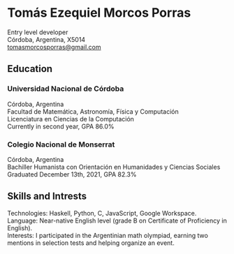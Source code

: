 # Tomás Ezequiel Morcos Porras
Entry level developer \
Córdoba, Argentina, X5014 \
tomasmorcosporras@gmail.com
## Education
### Universidad Nacional de Córdoba
Córdoba, Argentina \
Facultad de Matemática, Astronomía, Física y Computación \
Licenciatura en Ciencias de la Computación \
Currently in second year, GPA 86.0% 
### Colegio Nacional de Monserrat
Córdoba, Argentina \
Bachiller Humanista con Orientación en Humanidades y Ciencias Sociales \
Graduated December 13th, 2021, GPA 82.3%
## Skills and Intrests
Technologies: Haskell, Python, C, JavaScript, Google Workspace. \
Language: Near-native English level (grade B on Certificate of Proficiency in English). \
Interests: I participated in the Argentinian math olympiad, earning two mentions in selection tests and helping organize an event.
